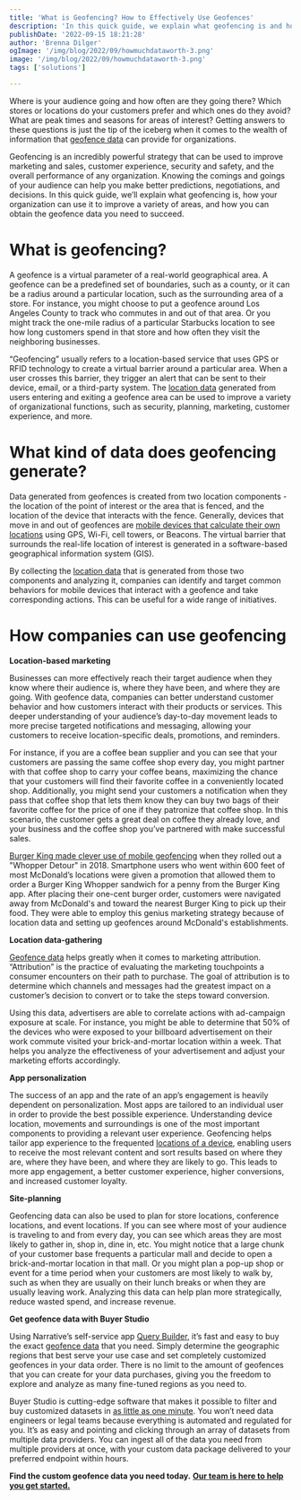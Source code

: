 ```yaml
---
title: 'What is Geofencing? How to Effectively Use Geofences'
description: 'In this quick guide, we explain what geofencing is and how your organization can use it to improve marketing and sales, customer experience, and more.'
publishDate: '2022-09-15 18:21:28'
author: 'Brenna Dilger'
ogImage: '/img/blog/2022/09/howmuchdataworth-3.png'
image: '/img/blog/2022/09/howmuchdataworth-3.png'
tags: ['solutions']

---
```

Where is your audience going and how often are they going there? Which stores or locations do your customers prefer and which ones do they avoid? What are peak times and seasons for areas of interest? Getting answers to these questions is just the tip of the iceberg when it comes to the wealth of information that [geofence data](https://blog.narrative.io/get-unlimited-geofenced-data-in-your-next-data-order) can provide for organizations.

Geofencing is an incredibly powerful strategy that can be used to improve marketing and sales, customer experience, security and safety, and the overall performance of any organization. Knowing the comings and goings of your audience can help you make better predictions, negotiations, and decisions. In this quick guide, we’ll explain what geofencing is, how your organization can use it to improve a variety of areas, and how you can obtain the geofence data you need to succeed.

**What is geofencing?**
=======================

A geofence is a virtual parameter of a real-world geographical area. A geofence can be a predefined set of boundaries, such as a county, or it can be a radius around a particular location, such as the surrounding area of a store. For instance, you might choose to put a geofence around Los Angeles County to track who commutes in and out of that area. Or you might track the one-mile radius of a particular Starbucks location to see how long customers spend in that store and how often they visit the neighboring businesses.

“Geofencing” usually refers to a location-based service that uses GPS or RFID technology to create a virtual barrier around a particular area. When a user crosses this barrier, they trigger an alert that can be sent to their device, email, or a third-party system. The [location data](https://www.narrative.io/data-types/location-data) generated from users entering and exiting a geofence area can be used to improve a variety of organizational functions, such as security, planning, marketing, customer experience, and more.

**What kind of data does geofencing generate?**
===============================================

Data generated from geofences is created from two location components - the location of the point of interest or the area that is fenced, and the location of the device that interacts with the fence. Generally, devices that move in and out of geofences are [mobile devices that calculate their own locations](https://www.narrative.io/data-types/device-characteristic-data) using GPS, Wi-Fi, cell towers, or Beacons. The virtual barrier that surrounds the real-life location of interest is generated in a software-based geographical information system (GIS).

By collecting the [location data](https://blog.narrative.io/the-complete-guide-to-location-data) that is generated from those two components and analyzing it, companies can identify and target common behaviors for mobile devices that interact with a geofence and take corresponding actions. This can be useful for a wide range of initiatives.

**How companies can use geofencing**
=====================================

**Location-based marketing**

Businesses can more effectively reach their target audience when they know where their audience is, where they have been, and where they are going. With geofence data, companies can better understand customer behavior and how customers interact with their products or services. This deeper understanding of your audience’s day-to-day movement leads to more precise targeted notifications and messaging, allowing your customers to receive location-specific deals, promotions, and reminders.

For instance, if you are a coffee bean supplier and you can see that your customers are passing the same coffee shop every day, you might partner with that coffee shop to carry your coffee beans, maximizing the chance that your customers will find their favorite coffee in a conveniently located shop. Additionally, you might send your customers a notification when they pass that coffee shop that lets them know they can buy two bags of their favorite coffee for the price of one if they patronize that coffee shop. In this scenario, the customer gets a great deal on coffee they already love, and your business and the coffee shop you’ve partnered with make successful sales.

[Burger King made clever use of mobile geofencing](https://www.marketingdive.com/news/burger-king-trolls-mcdonalds-with-geolocation-stunt/543658/) when they rolled out a "Whopper Detour" in 2018. Smartphone users who went within 600 feet of most McDonald’s locations were given a promotion that allowed them to order a Burger King Whopper sandwich for a penny from the Burger King app. After placing their one-cent burger order, customers were navigated away from McDonald's and toward the nearest Burger King to pick up their food. They were able to employ this genius marketing strategy because of location data and setting up geofences around McDonald's establishments.

**Location data-gathering**

[Geofence data](https://blog.narrative.io/get-unlimited-geofenced-data-in-your-next-data-order) helps greatly when it comes to marketing attribution. “Attribution” is the practice of evaluating the marketing touchpoints a consumer encounters on their path to purchase. The goal of attribution is to determine which channels and messages had the greatest impact on a customer’s decision to convert or to take the steps toward conversion.

Using this data, advertisers are able to correlate actions with ad-campaign exposure at scale. For instance, you might be able to determine that 50% of the devices who were exposed to your billboard advertisement on their work commute visited your brick-and-mortar location within a week. That helps you analyze the effectiveness of your advertisement and adjust your marketing efforts accordingly.

**App personalization**

The success of an app and the rate of an app’s engagement is heavily dependent on personalization. Most apps are tailored to an individual user in order to provide the best possible experience. Understanding device location, movements and surroundings is one of the most important components to providing a relevant user experience. Geofencing helps tailor app experience to the frequented [locations of a device](https://blog.narrative.io/the-complete-guide-to-location-data), enabling users to receive the most relevant content and sort results based on where they are, where they have been, and where they are likely to go. This leads to more app engagement, a better customer experience, higher conversions, and increased customer loyalty.

**Site-planning**

Geofencing data can also be used to plan for store locations, conference locations, and event locations. If you can see where most of your audience is traveling to and from every day, you can see which areas they are most likely to gather in, shop in, dine in, etc. You might notice that a large chunk of your customer base frequents a particular mall and decide to open a brick-and-mortar location in that mall. Or you might plan a pop-up shop or event for a time period when your customers are most likely to walk by, such as when they are usually on their lunch breaks or when they are usually leaving work. Analyzing this data can help plan more strategically, reduce wasted spend, and increase revenue.

**Get geofence data with Buyer Studio**

Using Narrative’s self-service app [Query Builder](/products/query-builder), it’s fast and easy to buy the exact [geofence data](https://blog.narrative.io/get-unlimited-geofenced-data-in-your-next-data-order) that you need. Simply determine the geographic regions that best serve your use case and set completely customized geofences in your data order. There is no limit to the amount of geofences that you can create for your data purchases, giving you the freedom to explore and analyze as many fine-tuned regions as you need to.

Buyer Studio is cutting-edge software that makes it possible to filter and buy customized datasets in [as little as one minute](https://www.youtube.com/watch?v=LH0AYeuqutI). You won’t need data engineers or legal teams because everything is automated and regulated for you. It’s as easy and pointing and clicking through an array of datasets from multiple data providers. You can ingest all of the data you need from multiple providers at once, with your custom data package delivered to your preferred endpoint within hours.

**Find the custom geofence data you need today.** [**Our team is here to help you get started.**](/contact)
